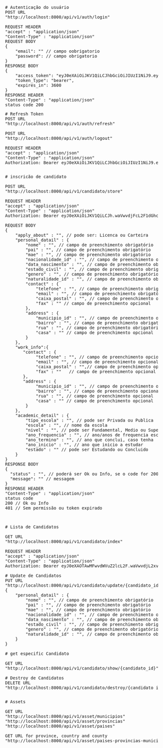 
<pre>
# Autenticação do usuário
POST URL
"http://localhost:8000/api/v1/auth/login"

REQUEST HEADER
"accept" : "application/json"
"Content-Type" : "application/json"
REQUEST BODY
{
    "email": "" // campo oobrigatorio
    "password": // campo obrigatorio
}
RESPONSE BODY
{
    "access_token": "eyJ0eXAiOiJKV1QiLCJhbGciOiJIUzI1NiJ9.eyJpc3MiGFkYjM5ZTQjWZPKUKKlKRVM",
    "token_type": "bearer",
    "expires_in": 3600
}
RESPONSE HEADER
"Content-Type" : "application/json"
status code 200
</pre>

<pre>
# Refresh Token
POST URL
"http://localhost:8000/api/v1/auth/refresh"

POST URL
"http://localhost:8000/api/v1/auth/logout"

REQUEST HEADER
"accept" : "application/json"
"Content-Type" : "application/json"
Authorization: Bearer eyJ0eXAiOiJKV1QiLCJhbGciOiJIUzI1NiJ9.eyJpc3MiOiJoxvZ2luIiw.iaWF0IjoxNTk2MDE4OTUzLCJleHAiOjE
</pre>

<pre>

# inscricão de candidato

POST URL
"http://localhost:8000/api/v1/candidato/store"

REQUEST HEADER
"accept" : "application/json"
"Content-Type" : "application/json"
Authorization: Bearer eyJ0eXAiOiJKV1QiLCJh.waVwvdjFcL2F1dGhcL2xvZ2luIiw.iaWF0IjoxNTk2MDE4OTUzLCJleHAiOjE

REQUEST BODY
{
    "apply_about" : "", // pode ser: Licenca ou Carteira
    "personal_datail" : {
        "nome" : "", // campo de preenchimento obrigatório
        "pai" : "", // campo de preenchimento obrigatório
        "mae" : "", // campo de preenchimento obrigatório
        "nacionalidade_id" : "", // campo de preenchimento obrigatório, preenchido com id do pais
        "data_nascimento" : "", // campo de preenchimento obrigatório
        "estado_civil" : "", // campo de preenchimento obrigatório
        "genero" : "", // campo de preenchimento obrigatório
        "naturalidade_id" : "", // campo de preenchimento obrigatório, prenchido com o id do municipio
        "contact" : {
            "telefone" : "", // campo de preenchimento obrigatório
            "email" : "", // campo de preenchimento obrigatório
            "caixa_postal" : "", // campo de preenchimento opcional
            "fax" : "" // campo de preenchimento opcional
        },
        "address" : {
            "municipio_id" : "", // campo de preenchimento obrigatório
            "bairro" : "", // campo de preenchimento obrigatório
            "rua" : "", // campo de preenchimento obrigatório
            "casa" : "" // campo de preenchimento opcional
        }
    },
    "work_info":{
       "contact" : {
            "telefone" : "", // campo de preenchimento opcional
            "email" : "", // campo de preenchimento opcional
            "caixa_postal" : "",// campo de preenchimento opcional
            "fax" : ""   // campo de preenchimento opcional
       },
       "address" : {
            "municipio_id" : "", // campo de preenchimento opcional
            "bairro" : "", // campo de preenchimento opcional
            "rua" : "", // campo de preenchimento opcional
            "casa" : "" // campo de preenchimento opcional
        }
    },
    "academic_detail" : {
        "tipo_escola" : "", // pode ser Privada ou Publica
        "escola" : "", // nome da escola
        "nivel" : "", // pode ser Fundamental, Medio ou Superior
        "ano_frequencia" : "", // ano/anos de frequencia escolar
        "ano_termino" : "", // ano que conclui, caso tenha
        "ano_inicio" : "", // ano que inicio a estudar
        "estado" : "" // pode ser Estudando ou Concluido
    }
}
RESPONSE BODY
{
  "status" : "", // poderá ser Ok ou Info, se o code for 200
  "message": "" // messagem 
}
RESPONSE HEADER
"Content-Type" : "application/json"
status code
200 // Ok ou Info
401 // Sem permissão ou token expirado

</pre>
<pre>

# Lista de Candidatos

GET URL
"http://localhost:8000/api/v1/candidato/index"

REQUEST HEADER
"accept" : "application/json"
"Content-Type" : "application/json"
Authorization: Bearer eyJ0eXAOTAwMFwvdWVuZ2lcL2F.waVwvdjL2xvZ2luIiw.iaWF0IjozLCJleHAiOjE

# Update de Candidatos
PUT URL
"http://localhost:8000/api/v1/candidato/update/{candidato_id}"
{
    "personal_datail" : {
        "nome" : "", // campo de preenchimento obrigatório
        "pai" : "", // campo de preenchimento obrigatório
        "mae" : "", // campo de preenchimento obrigatório
        "nacionalidade_id" : "", // campo de preenchimento obrigatório, preenchido com id do pais
        "data_nascimento" : "", // campo de preenchimento obrigatório
        "estado_civil" : "", // campo de preenchimento obrigatório
        "genero" : "", // campo de preenchimento obrigatório
        "naturalidade_id" : "", // campo de preenchimento obrigatório, prenchido com o id do municipio
    }
}

# get especific Candidato

GET URL
"http://localhost:8000/api/v1/candidato/show/{candidato_id}"

# Destroy de Candidatos
DELETE URL
"http://localhost:8000/api/v1/candidato/destroy/{candidato_id}"
</pre>

<pre>

# Assets

GET URL
"http://localhost:8000/api/v1/asset/municipios"
"http://localhost:8000/api/v1/asset/provincias"
"http://localhost:8000/api/v1/asset/paises"

GET URL for province, country and county
"http://localhost:8000/api/v1/asset/paises-provincias-municipios"
</pre>